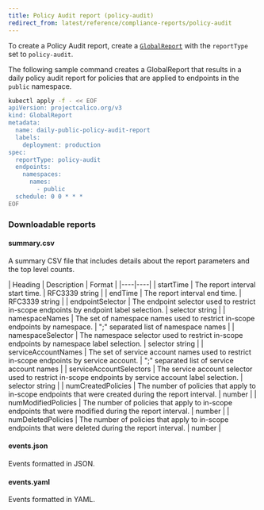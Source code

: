 ```yaml
---
title: Policy Audit report (policy-audit)
redirect_from: latest/reference/compliance-reports/policy-audit
---
```


To create a Policy Audit report, create a [`GlobalReport`](../resources/globalreport) with the `reportType`
set to `policy-audit`.

The following sample command creates a GlobalReport that results in a daily policy audit report for
policies that are applied to endpoints in the `public` namespace.


```bash
kubectl apply -f - << EOF
apiVersion: projectcalico.org/v3
kind: GlobalReport
metadata:
  name: daily-public-policy-audit-report
  labels:
    deployment: production
spec:
  reportType: policy-audit
  endpoints:
    namespaces:
      names:
        - public
  schedule: 0 0 * * *
EOF
```

### Downloadable reports

#### summary.csv

A summary CSV file that includes details about the report parameters and the top level counts.

| Heading | Description | Format |
|----|----|
| startTime               | The report interval start time. | RFC3339 string |
| endTime                 | The report interval end time. | RFC3339 string |
| endpointSelector        | The endpoint selector used to restrict in-scope endpoints by endpoint label selection. | selector string |
| namespaceNames          | The set of namespace names used to restrict in-scope endpoints by namespace. | ";" separated list of namespace names |
| namespaceSelector       | The namespace selector used to restrict in-scope endpoints by namespace label selection. | selector string |
| serviceAccountNames     | The set of service account names used to restrict in-scope endpoints by service account. | ";" separated list of service account names |
| serviceAccountSelectors | The service account selector used to restrict in-scope endpoints by service account label selection. | selector string |
| numCreatedPolicies      | The number of policies that apply to in-scope endpoints that were created during the report interval. | number |
| numModifiedPolicies     | The number of policies that apply to in-scope endpoints that were modified during the report interval. | number |
| numDeletedPolicies      | The number of policies that apply to in-scope endpoints that were deleted during the report interval. | number |

#### events.json

Events formatted in JSON.

#### events.yaml

Events formatted in YAML.
